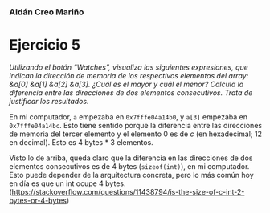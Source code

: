 ### Aldán Creo Mariño
# Ejercicio 5
*Utilizando el botón “Watches”, visualiza las siguientes expresiones, que indican la dirección de memoria de los respectivos elementos del array: &a[0] &a[1] &a[2] &a[3]. ¿Cuál es el mayor y cuál el menor? Calcula la diferencia entre las direcciones de dos elementos consecutivos. Trata de justificar los resultados.*

En mi computador, `a` empezaba en `0x7fffe04a14b0`, y `a[3]` empezaba en `0x7fffe04a14bc`. Esto tiene sentido porque la diferencia entre las direcciones de memoria del tercer elemento y el elemento 0 es de _c_ (en hexadecimal; 12 en decimal). Esto es 4 bytes * 3 elementos.

Visto lo de arriba, queda claro que la diferencia en las direcciones de dos elementos consecutivos es de 4 bytes (`sizeof(int)`), en mi computador. Esto puede depender de la arquitectura concreta, pero lo más común hoy en día es que un int ocupe 4 bytes. (https://stackoverflow.com/questions/11438794/is-the-size-of-c-int-2-bytes-or-4-bytes)